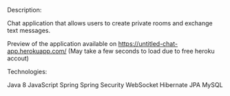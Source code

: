 Description:

Chat application that allows users to create private rooms and exchange text messages. 

Preview of the application available on https://untitled-chat-app.herokuapp.com/ (May take a few seconds to load due to free heroku accout)



Technologies:

Java 8
JavaScript
Spring
Spring Security
WebSocket
Hibernate
JPA
MySQL
